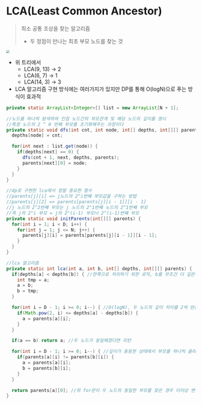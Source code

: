 # LCA(Least Common Ancestor)

> 최소 공통 조상을 찾는 알고리즘
>
> - 두 정점이 만나는 최초 부모 노드를 찾는 것

<img src="https://user-images.githubusercontent.com/41468004/140512383-61f890be-5929-4960-ba2d-c314616296cb.png" style="zoom:50%;" />

- 위 트리에서
  - LCA(9, 13) -> 2
  - LCA(6, 7) -> 1
  - LCA(14, 3) -> 3
- LCA 알고리즘 구현 방식에는 여러가지가 있지만 DP를 통해 O(logN)으로 푸는 방식이 효과적

```java
private static ArrayList<Integer>[] list = new ArrayList[N + 1];

//노드를 하나씩 탐색하여 인접 노드간의 부모관계 및 해당 노드의 깊이를 명시
//특정 노드의 2 ^ 0 번째 부모를 초기화해주는 과정이다
private static void dfs(int cnt, int node, int[] depths, int[][] parents) {
  depths[node] = cnt;

  for(int next : list.get(node)) {
    if(depths[next] == 0) {
      dfs(cnt + 1, next, depths, parents);
      parents[next][0] = node;
    }
  }
}

//dp로 구현한 lca에서 정말 중요한 함수
//parents[j][i] => j노드의 2^i번째 부모값을 구하는 방법
//parents[j][2] => parents[parents[j][i - 1]][i - 1]
//j 노드의 2^2번쨰 부모는 j 노드의 2^1번째 노드의 2^1번째 부모
//즉 j의 2^i 부모 = j의 2^(i-1) 부모늬 2^(i-1)번째 부모
private static void initParents(int[][] parents) {
  for(int i = 1; i < D; i++) {
    for(int j = 1; j <= N; j++) {
      parents[j][i] = parents[parents[j][i - 1]][i - 1];
    }
  }
}

//lca 알고리즘
private static int lca(int a, int b, int[] depths, int[][] parents) {
  if(depths[a] < depths[b]) { //한쪽으로 처리하기 위한 로직, b를 무조건 더 깊은애로
    int tmp = a;
    a = b;
    b = tmp;
  }

  for(int i = D - 1; i >= 0; i--) { //O(logN), 두 노드의 깊이 차이를 2씩 반감
    if(Math.pow(2, i) <= depths[a] - depths[b]) {
      a = parents[a][i];
    }
  }

  if(a == b) return a; //두 노드가 동일해졌다면 리턴

  for(int i = D - 1; i >= 0; i--) { //깊이가 동등한 상태에서 부모를 하나씩 올려본다 ( 2 배수씩 )
    if(parents[a][i] != parents[b][i]) {
      a = parents[a][i];
      b = parents[b][i];
    }
  }

  return parents[a][0]; //위 for문이 두 노드의 동일한 부모를 찾은 경우 더이상 변경 안하니까 a의 1번쨰 부모를 리턴해주어야함
}
```

